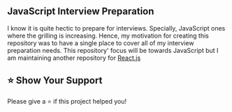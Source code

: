 ## JavaScript Interview Preparation

I know it is quite hectic to prepare for interviews. Specially, JavaScript ones where the grilling is increasing. Hence, my motivation for creating this repository was to have a single place to cover all of my interview preparation needs. This repository' focus will be towards JavaScript but I am maintaining another repository for [React.js](https://github.com/mohitkumartoshniwal/reactjs-interview-preparation/tree/main)

## ⭐️ Show Your Support

Please give a ⭐️ if this project helped you!
